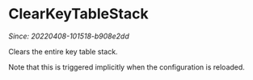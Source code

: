 # ClearKeyTableStack

*Since: 20220408-101518-b908e2dd*

Clears the entire key table stack.

Note that this is triggered implicitly when the configuration is reloaded.
